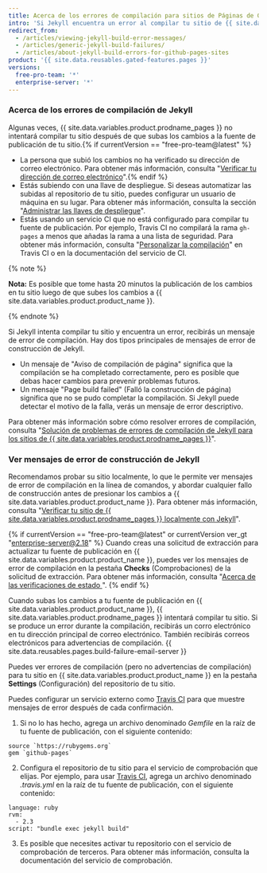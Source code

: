 ```yaml
---
title: Acerca de los errores de compilación para sitios de Páginas de GitHub
intro: 'Si Jekyll encuentra un error al compilar tu sitio de {{ site.data.variables.product.prodname_pages }} localmente o en {{ site.data.variables.product.product_name }}, recibirás un mensaje de error con más información.'
redirect_from:
  - /articles/viewing-jekyll-build-error-messages/
  - /articles/generic-jekyll-build-failures/
  - /articles/about-jekyll-build-errors-for-github-pages-sites
product: '{{ site.data.reusables.gated-features.pages }}'
versions:
  free-pro-team: '*'
  enterprise-server: '*'
---
```


### Acerca de los errores de compilación de Jekyll

Algunas veces, {{ site.data.variables.product.prodname_pages }} no intentará compilar tu sitio después de que subas los cambios a la fuente de publicación de tu sitio.{% if currentVersion == "free-pro-team@latest" %}
- La persona que subió los cambios no ha verificado su dirección de correo electrónico. Para obtener más información, consulta "[Verificar tu dirección de correo electrónico](/articles/verifying-your-email-address)".{% endif %}
- Estás subiendo con una llave de despliegue. Si deseas automatizar las subidas al repositorio de tu sitio, puedes configurar un usuario de máquina en su lugar. Para obtener más información, consulta la sección "[Administrar las llaves de despliegue](/v3/guides/managing-deploy-keys/#machine-users)".
- Estás usando un servicio CI que no está configurado para compilar tu fuente de publicación. Por ejemplo, Travis CI no compilará la rama `gh-pages` a menos que añadas la rama a una lista de seguridad. Para obtener más información, consulta "[Personalizar la compilación](https://docs.travis-ci.com/user/customizing-the-build/#safelisting-or-blocklisting-branches)" en Travis CI o en la documentación del servicio de CI.

{% note %}

**Nota:** Es posible que tome hasta 20 minutos la publicación de los cambios en tu sitio luego de que subes los cambios a {{ site.data.variables.product.product_name }}.

{% endnote %}

Si Jekyll intenta compilar tu sitio y encuentra un error, recibirás un mensaje de error de compilación. Hay dos tipos principales de mensajes de error de construcción de Jekyll.
- Un mensaje de "Aviso de compilación de página" significa que la compilación se ha completado correctamente, pero es posible que debas hacer cambios para prevenir problemas futuros.
- Un mensaje "Page build failed" (Falló la construcción de página) significa que no se pudo completar la compilación. Si Jekyll puede detectar el motivo de la falla, verás un mensaje de error descriptivo.

Para obtener más información sobre cómo resolver errores de compilación, consulta "[Solución de problemas de errores de compilación de Jekyll para los sitios de {{ site.data.variables.product.prodname_pages }}](/articles/troubleshooting-jekyll-build-errors-for-github-pages-sites)".

### Ver mensajes de error de construcción de Jekyll

Recomendamos probar su sitio localmente, lo que le permite ver mensajes de error de compilación en la línea de comandos, y abordar cualquier fallo de construcción antes de presionar los cambios a {{ site.data.variables.product.product_name }}. Para obtener más información, consulta "[Verificar tu sitio de {{ site.data.variables.product.prodname_pages }} localmente con Jekyll](/articles/testing-your-github-pages-site-locally-with-jekyll)".

{% if currentVersion == "free-pro-team@latest" or currentVersion ver_gt "enterprise-server@2.18" %}
Cuando creas una solicitud de extracción para actualizar tu fuente de publicación en {{ site.data.variables.product.product_name }}, puedes ver los mensajes de error de compilación en la pestaña **Checks** (Comprobaciones) de la solicitud de extracción. Para obtener más información, consulta "[Acerca de las verificaciones de estado ](/articles/about-status-checks)".
{% endif %}

Cuando subas los cambios a tu fuente de publicación en {{ site.data.variables.product.product_name }}, {{ site.data.variables.product.prodname_pages }} intentará compilar tu sitio. Si se produce un error durante la compilación, recibirás un corro electrónico en tu dirección principal de correo electrónico. También recibirás correos electrónicos para advertencias de compilación. {{ site.data.reusables.pages.build-failure-email-server }}

Puedes ver errores de compilación (pero no advertencias de compilación) para tu sitio en {{ site.data.variables.product.product_name }} en la pestaña **Settings** (Configuración) del repositorio de tu sitio.

Puedes configurar un servicio externo como [Travis CI](https://travis-ci.org/) para que muestre mensajes de error después de cada confirmación.

1. Si no lo has hecho, agrega un archivo denominado _Gemfile_ en la raíz de tu fuente de publicación, con el siguiente contenido:
  ```
  source `https://rubygems.org`
  gem `github-pages`
  ```

2. Configura el repositorio de tu sitio para el servicio de comprobación que elijas. Por ejemplo, para usar [Travis CI](https://travis-ci.org/), agrega un archivo denominado _.travis.yml_ en la raíz de tu fuente de publicación, con el siguiente contenido:
  ```
  language: ruby
  rvm:
    - 2.3
  script: "bundle exec jekyll build"
  ```
3. Es posible que necesites activar tu repositorio con el servicio de comprobación de terceros. Para obtener más información, consulta la documentación del servicio de comprobación.
